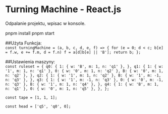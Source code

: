 # Turning Machine - React.js

Odpalanie projektu, wpisac w konsole.

pnpm install
pnpm start

##Użyta Funkcja: </br>
`const turningMachine = (a, b, c, d, e, f) => { for (e = 0; d < c; b[e] = f.w, e += f.m, d = f.n) f = a[d]b[e] || 'B']; return b; };`

##Ustawienia maszyny:</br>
`const ruleset = { q0: { 1: { w: 'B', m: 1, n: 'q1' }, }, q1: { 1: { w: '1', m: 1, n: 'q1' }, 0: { w: '0', m: 1, n: 'q2' }, B: { w: '0', m: 1, n: 'q2' }, }, q2: { 1: { w: '1', m: 1, n: 'q2' }, B: { w: '1', m: -1, n: 'q3' }, }, q3: { 1: { w: '1', m: -1, n: 'q3' }, 0: { w: '0', m: -1, n: 'q3' }, B: { w: '1', m: 1, n: 'q4' }, }, q4: { 1: { w: 'B', m: 1, n: 'q1' }, 0: { w: '0', m: 1, n: 'q5' }, }, };`

`const tape = [1, 1, 1];`

`const head = ['q5', 'q0', 0];`
